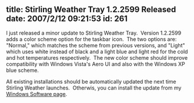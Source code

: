 title: Stirling Weather Tray 1.2.2599 Released
date: 2007/2/12 09:21:53
id: 261
---
I just released a minor update to Stirling Weather Tray.  Version 1.2.2599 adds a color scheme option for the taskbar icon.  The two options are: "Normal," which matches the scheme from previous versions, and "Light" which uses white instead of black and a light blue and light red for the cold and hot temperatures respectively.  The new color scheme should improve compatibility with Windows Vista's Aero UI and also with the Windows XP blue scheme.

All existing installations should be automatically updated the next time Stirling Weather launches.  Otherwis, you can install the update from my [Windows Software page](Windows.aspx).
